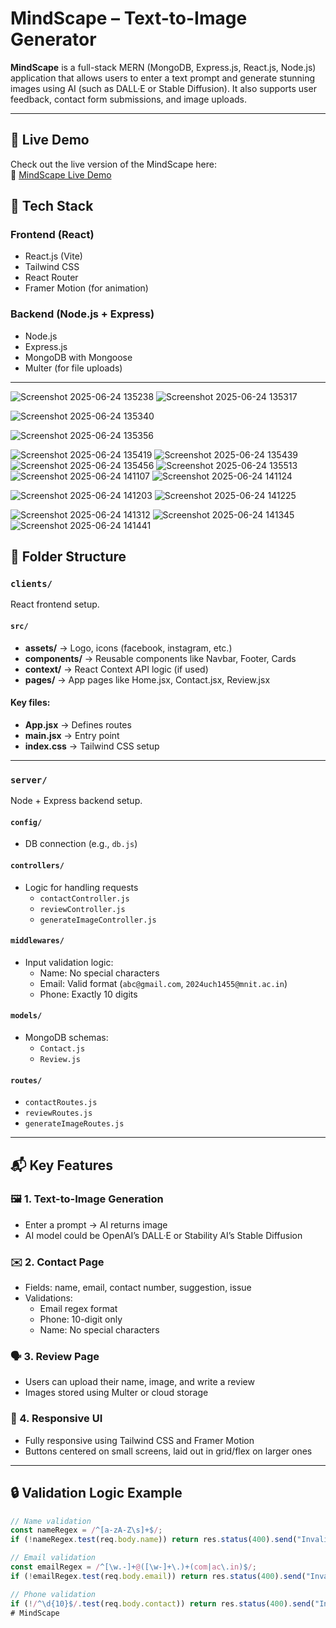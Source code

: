 ﻿# MindScape – Text-to-Image Generator

**MindScape** is a full-stack MERN (MongoDB, Express.js, React.js, Node.js) application that allows users to enter a text prompt and generate stunning images using AI (such as DALL·E or Stable Diffusion). It also supports user feedback, contact form submissions, and image uploads.

---
## 🚀 Live Demo

Check out the live version of the MindScape here:  
🔗 [MindScape Live Demo](https://mindscape-1.onrender.com/)

## 🚀 Tech Stack

### Frontend (React)
- React.js (Vite)
- Tailwind CSS
- React Router
- Framer Motion (for animation)

### Backend (Node.js + Express)
- Node.js
- Express.js
- MongoDB with Mongoose
- Multer (for file uploads)

---

![Screenshot 2025-06-24 135238](https://github.com/user-attachments/assets/4cf4b07d-f4d4-425d-a82d-9a22f6c68dc7)
![Screenshot 2025-06-24 135317](https://github.com/user-attachments/assets/29d57e40-c859-4454-b793-e117b95de1b4)

![Screenshot 2025-06-24 135340](https://github.com/user-attachments/assets/dafa6a8e-5934-4357-9397-d29bbc92d927)

![Screenshot 2025-06-24 135356](https://github.com/user-attachments/assets/9f69e9a4-a53e-43a5-9068-748daad90259)

![Screenshot 2025-06-24 135419](https://github.com/user-attachments/assets/94087545-1733-427f-9dd4-419bcb1d0858)
![Screenshot 2025-06-24 135439](https://github.com/user-attachments/assets/8792fee7-40c1-4a06-b440-336a6bdca550)
![Screenshot 2025-06-24 135456](https://github.com/user-attachments/assets/7e646899-2d3a-4e55-9cd8-0be9ebc14c22)
![Screenshot 2025-06-24 135513](https://github.com/user-attachments/assets/7dfc56a5-5f48-4e91-9f63-84b0a2b11d4c)
![Screenshot 2025-06-24 141107](https://github.com/user-attachments/assets/81a903c1-eaf9-4e9b-bc3f-8a5fa772578b)
![Screenshot 2025-06-24 141124](https://github.com/user-attachments/assets/a33d31eb-c966-4b81-8c91-8c6511e2ce0b)

![Screenshot 2025-06-24 141203](https://github.com/user-attachments/assets/d1afd042-5a9d-40ce-a3bc-877668294526)
![Screenshot 2025-06-24 141225](https://github.com/user-attachments/assets/4362e683-d768-4adb-8908-f9c3fa3442c7)

![Screenshot 2025-06-24 141312](https://github.com/user-attachments/assets/812c3b7a-6a84-4aeb-90f0-cb82bda3c514)
![Screenshot 2025-06-24 141345](https://github.com/user-attachments/assets/ea226423-e02c-4fd8-a6fa-60d6232971a6)
![Screenshot 2025-06-24 141441](https://github.com/user-attachments/assets/054227a2-eaa8-4318-a1b0-9abb92158f1e)




## 📁 Folder Structure

### `clients/`
React frontend setup.

#### `src/`
- **assets/** → Logo, icons (facebook, instagram, etc.)
- **components/** → Reusable components like Navbar, Footer, Cards
- **context/** → React Context API logic (if used)
- **pages/** → App pages like Home.jsx, Contact.jsx, Review.jsx

#### Key files:
- **App.jsx** → Defines routes
- **main.jsx** → Entry point
- **index.css** → Tailwind CSS setup

---

### `server/`
Node + Express backend setup.

#### `config/`
- DB connection (e.g., `db.js`)

#### `controllers/`
- Logic for handling requests
  - `contactController.js`
  - `reviewController.js`
  - `generateImageController.js`

#### `middlewares/`
- Input validation logic:
  - Name: No special characters
  - Email: Valid format (`abc@gmail.com`, `2024uch1455@mnit.ac.in`)
  - Phone: Exactly 10 digits

#### `models/`
- MongoDB schemas:
  - `Contact.js`
  - `Review.js`

#### `routes/`
- `contactRoutes.js`
- `reviewRoutes.js`
- `generateImageRoutes.js`

---

## 📬 Key Features

### 🖼️ 1. Text-to-Image Generation
- Enter a prompt → AI returns image
- AI model could be OpenAI’s DALL·E or Stability AI’s Stable Diffusion

### ✉️ 2. Contact Page
- Fields: name, email, contact number, suggestion, issue
- Validations:
  - Email regex format
  - Phone: 10-digit only
  - Name: No special characters

### 🗣️ 3. Review Page
- Users can upload their name, image, and write a review
- Images stored using Multer or cloud storage

### 📱 4. Responsive UI
- Fully responsive using Tailwind CSS and Framer Motion
- Buttons centered on small screens, laid out in grid/flex on larger ones

---

## 🔒 Validation Logic Example

```js
// Name validation
const nameRegex = /^[a-zA-Z\s]+$/;
if (!nameRegex.test(req.body.name)) return res.status(400).send("Invalid name");

// Email validation
const emailRegex = /^[\w.-]+@([\w-]+\.)+(com|ac\.in)$/;
if (!emailRegex.test(req.body.email)) return res.status(400).send("Invalid email");

// Phone validation
if (!/^\d{10}$/.test(req.body.contact)) return res.status(400).send("Invalid contact number");
# MindScape
